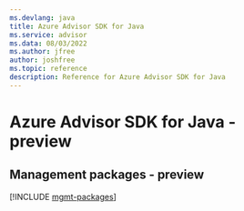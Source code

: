 ```yaml
---
ms.devlang: java
title: Azure Advisor SDK for Java
ms.service: advisor
ms.data: 08/03/2022
ms.author: jfree
author: joshfree
ms.topic: reference
description: Reference for Azure Advisor SDK for Java
---
```

# Azure Advisor SDK for Java - preview

## Management packages - preview
[!INCLUDE [mgmt-packages](advisor-mgmt-index.md)]
